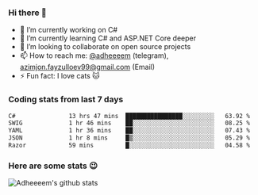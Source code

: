 ### Hi there 👋

<!--
**adheeeem/adheeeem** is a ✨ _special_ ✨ repository because its `README.md` (this file) appears on your GitHub profile.

Here are some ideas to get you started:
-->
- 🔭 I’m currently working on C#
- 🌱 I’m currently learning C# and ASP.NET Core deeper
- 👯 I’m looking to collaborate on open source projects
- 📫 How to reach me: [@adheeeem](https://t.me/adheeeem) (telegram), azimjon.fayzulloev99@gmail.com (Email)
- ⚡ Fun fact: I love cats :cat:


### Coding stats from last 7 days
<!--START_SECTION:waka-->

```txt
C#               13 hrs 47 mins  ████████████████░░░░░░░░░   63.92 %
SWIG             1 hr 46 mins    ██░░░░░░░░░░░░░░░░░░░░░░░   08.25 %
YAML             1 hr 36 mins    ██░░░░░░░░░░░░░░░░░░░░░░░   07.43 %
JSON             1 hr 8 mins     █▒░░░░░░░░░░░░░░░░░░░░░░░   05.29 %
Razor            59 mins         █░░░░░░░░░░░░░░░░░░░░░░░░   04.58 %
```

<!--END_SECTION:waka-->

### Here are some stats :wink:
![Adheeeem's github stats](https://github-readme-stats.vercel.app/api?username=adheeeem&show_icons=true&theme=radical)
